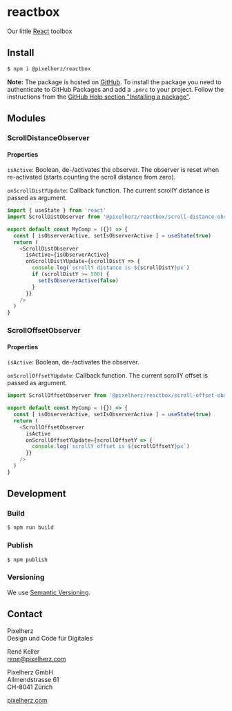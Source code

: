 # reactbox
Our little [React](https://reactjs.org/) toolbox


## Install

```sh
$ npm i @pixelherz/reactbox
```

**Note:** The package is hosted on [GitHub](https://github.com/). To install the package you need to authenticate to GitHub Packages and add a `.pmrc` to your project. Follow the instructions from the [GitHub Help section "Installing a package"](https://help.github.com/en/packages/using-github-packages-with-your-projects-ecosystem/configuring-npm-for-use-with-github-packages#installing-a-package). 


## Modules

### ScrollDistanceObserver

#### Properties

`isActive`: Boolean, de-/activates the observer. The observer is reset when re-activated (starts counting the scroll distance from zero).

`onScrollDistYUpdate`: Callback function. The current scrollY distance is passed as argument. 

```js
import { useState } from 'react'
import ScrollDistObserver from '@pixelherz/reactbox/scroll-distance-observer'

export default const MyComp = ({}) => {
  const [ isObserverActive, setIsObserverActive ] = useState(true)
  return (
    <ScrollDistObserver
      isActive={isObserverActive}
      onScrollDistYUpdate={scrollDistY => {
        console.log(`scrollY distance is ${scrollDistY}px`)
        if (scrollDistY >= 500) {
          setIsObserverActive(false)
        }
      }}
    />
  )
}
```

### ScrollOffsetObserver

#### Properties

`isActive`: Boolean, de-/activates the observer. 

`onScrollOffsetYUpdate`: Callback function. The current scrollY offset is passed as argument. 

```js
import ScrollOffsetObserver from '@pixelherz/reactbox/scroll-offset-observer'

export default const MyComp = ({}) => {
  const [ isObserverActive, setIsObserverActive ] = useState(true)
  return (
    <ScrollOffsetObserver
      isActive
      onScrollOffsetYUpdate={scrollOffsetY => {
        console.log(`scrollY offset is ${scrollOffsetY}px`)
      }}
    />
  )
}
```


## Development

### Build

```sh
$ npm run build
```

### Publish

```sh
$ npm publish
```

### Versioning

We use [Semantic Versioning](https://semver.org/).


## Contact

Pixelherz  
Design und Code für Digitales

René Keller  
rene@pixelherz.com

Pixelherz GmbH  
Allmendstrasse 61  
CH-8041 Zürich

[pixelherz.com](https://pixelherz.com)


